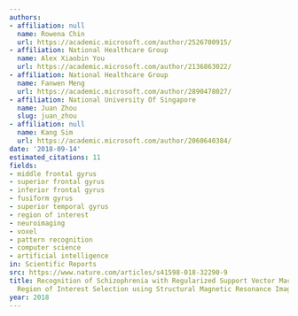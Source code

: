 ```yaml
---
authors:
- affiliation: null
  name: Rowena Chin
  url: https://academic.microsoft.com/author/2526700915/
- affiliation: National Healthcare Group
  name: Alex Xiaobin You
  url: https://academic.microsoft.com/author/2136863022/
- affiliation: National Healthcare Group
  name: Fanwen Meng
  url: https://academic.microsoft.com/author/2890478027/
- affiliation: National University Of Singapore
  name: Juan Zhou
  slug: juan_zhou
- affiliation: null
  name: Kang Sim
  url: https://academic.microsoft.com/author/2060640384/
date: '2018-09-14'
estimated_citations: 11
fields:
- middle frontal gyrus
- superior frontal gyrus
- inferior frontal gyrus
- fusiform gyrus
- superior temporal gyrus
- region of interest
- neuroimaging
- voxel
- pattern recognition
- computer science
- artificial intelligence
in: Scientific Reports
src: https://www.nature.com/articles/s41598-018-32290-9
title: Recognition of Schizophrenia with Regularized Support Vector Machine and Sequential
  Region of Interest Selection using Structural Magnetic Resonance Imaging
year: 2018
---
```

